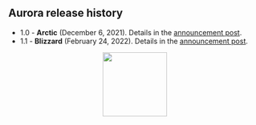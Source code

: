 ## Aurora release history

* 1.0 - **Arctic** (December 6, 2021). Details in the [announcement post](https://www.pushing-pixels.org/2021/12/07/aurora-1-0-0.html).
* 1.1 - **Blizzard** (February 24, 2022). Details in the [announcement post](https://www.pushing-pixels.org/2022/02/24/aurora-1-1-0.html).

<p align="center">
<img src="https://raw.githubusercontent.com/kirill-grouchnikov/aurora/icicle/docs/images/logo/auroraicon-256.png" width="128" height="128" border=0>
</p>
